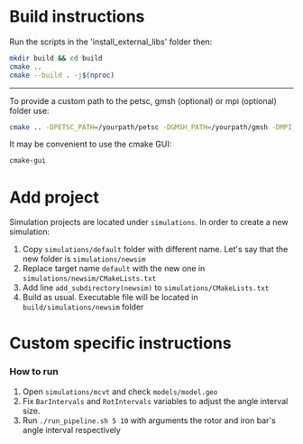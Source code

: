 # Build instructions

Run the scripts in the 'install_external_libs' folder then:
```bash
mkdir build && cd build
cmake ..
cmake --build . -j$(nproc)
```

---

To provide a custom path to the petsc, gmsh (optional) or mpi (optional) folder use:
```bash
cmake .. -DPETSC_PATH=/yourpath/petsc -DGMSH_PATH=/yourpath/gmsh -DMPI_PATH=/yourpath/mpi
```

It may be convenient to use the cmake GUI:
```bash
cmake-gui
```

# Add project

Simulation projects are located under `simulations`.
In order to create a new simulation:

1. Copy `simulations/default` folder with different name. Let's say that the new folder is
   `simulations/newsim`
1. Replace target name `default` with the new one in `simulations/newsim/CMakeLists.txt`
1. Add line `add_subdirectory(newsim)` to `simulations/CMakeLists.txt`
1. Build as usual. Executable file will be located in `build/simulations/newsim` folder



# Custom specific instructions 

### How to run

1. Open `simulations/mcvt` and check `models/model.geo` 
1. Fix `BarIntervals` and `RotIntervals` variables to adjust the angle interval size.
1. Run `./run_pipeline.sh 5 10` with arguments the rotor and iron bar's angle interval respectively